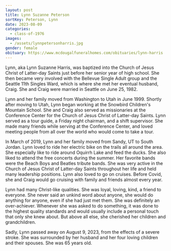 ```yaml
---
layout: post
title: Lynn Suzanne Peterson
sortKey: Peterson, Lynn
date: 2023-08-09
categories:
  - class-of-1976
images:
  - /assets/lynnpetersonharris.jpg
gender: female
obituary: https://www.mcdougalfuneralhomes.com/obituaries/lynn-harris
---
```

Lynn, aka Lynn Suzanne Harris, was baptized into the Church of Jesus Christ of Latter-day Saints just before her senior year of high school. She then became very involved with the Bellevue Single Adult group and the Seattle 11th Singles Ward, which is where she met her eventual husband, Craig. She and Craig were married in Seattle on June 25, 1982.

Lynn and her family moved from Washington to Utah in June 1999. Shortly after moving to Utah, Lynn began working at the Snowbird Children's Mountain School. She and Craig also served as missionaries at the Conference Center for the Church of Jesus Christ of Latter-day Saints. Lynn served as a tour guide, a Friday night chairman, and a shift supervisor. She made many friends while serving at the Conference Center, and loved meeting people from all over the world who would come to take a tour. 

In March of 2019, Lynn and her family moved from Sandy, UT to South Jordan. Lynn loved to ride her electric bike on the trails all around the area. She especially like to ride around Oquirrh Lake and feed the ducks. She also liked to attend the free concerts during the summer. Her favorite bands were the Beach Boys and Beatles tribute bands. She was very active in the Church of Jesus Christ of Latter-day Saints throughout her life and held many leadership positions. Lynn also loved to go on cruises. Before Covid, she and Craig would go cruising with family and friends almost every year.

Lynn had many Christ-like qualities. She was loyal, loving, kind, a friend to everyone. She never said an unkind word about anyone, she would do anything for anyone, even if she had just met them. She was definitely an over-achiever. Whenever she was asked to do something, it was done to the highest quality standards and would usually include a personal touch that only she knew about. But above all else, she cherished her children and grandchildren. 

Sadly, Lynn passed away on August 9, 2023, from the effects of a severe stroke. She was surrounded by her husband and her four loving children and their spouses. She was 65 years old.